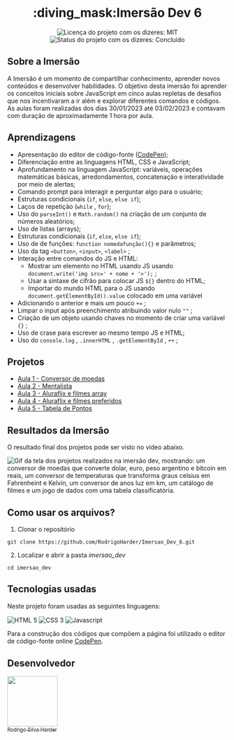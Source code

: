 <h1 align="center">:diving_mask:Imersão Dev 6</h1>

<div>
  <p align="center">
    <img alt="Licença do projeto com os dizeres: MIT" src="https://img.shields.io/github/license/RodrigoHarder/Imersao_Dev_6.svg">
    <img alt="Status do projeto com os dizeres: Concluído" src="https://img.shields.io/static/v1?label=Status&message=Concluído &color=green">
  </p>
</div>

## **Sobre a Imersão**

A Imersão é um momento de compartilhar conhecimento, aprender novos conteúdos e desenvolver habilidades. O objetivo desta imersão foi aprender os conceitos iniciais sobre JavaScript em cinco aulas repletas de desafios que nos incentivaram a ir além e explorar diferentes comandos e códigos. As aulas foram realizadas dos dias 30/01/2023 até 03/02/2023 e contavam com duração de aproximadamente 1 hora por aula.

## **Aprendizagens** 

- Apresentação do editor de código-fonte ([CodePen](http://codepen.io/));
- Diferenciação entre as linguagens HTML, CSS e JavaScript;
- Aprofundamento na linguagem JavaScript: variáveis, operações matemáticas básicas, arredondamentos, concatenação e interatividade por meio de alertas;
- Comando prompt para interagir e perguntar algo para o usuário;
- Estruturas condicionais (`if`, `else`, `else if`);
- Laços de repetição (`while` , `for`);
- Uso do `parseInt()` e `Math.random()` na criação de um conjunto de números aleatórios;
- Uso de listas (arrays);
- Estruturas condicionais (`if`, `else`, `else if`);
- Uso de de funções: `function nomedafunção(){}` e parâmetros;
- Uso da tag `<button>`, `<input>`, `<label>` ;
- Interação entre comandos do JS  e HTML:
    - Mostrar um elemento no HTML usando JS usando `document.write('img src=' + nome + '>');` ;
    - Usar a sintaxe de cifrão para colocar JS `${}`  dentro do HTML;
    - Importar do mundo HTML para o JS usando `document.getElementById().value` colocado em uma variável
- Adicionando o anterior e mais um pouco `+=` ;
- Limpar o input após preenchimento atribuindo valor nulo `""` ;
- Criação de um objeto usando chaves no momento de criar uma variável `{}` ;
- Uso de crase para escrever ao mesmo tempo JS  e HTML;
- Uso do `console.log` , `.innerHTML` , `.getElementById` , `++` ;

## **Projetos**

* [Aula 1 - Conversor de moedas](https://github.com/RodrigoHarder/Imersao_Dev_6/tree/aula_1)
* [Aula 2 - Mentalista](https://github.com/RodrigoHarder/Imersao_Dev_6/tree/aula_2)
* [Aula 3 - Aluraflix e filmes array](https://github.com/RodrigoHarder/Imersao_Dev_6/tree/aula_3)
* [Aula 4 - Aluraflix e filmes preferidos](https://github.com/RodrigoHarder/Imersao_Dev_6/tree/aula_4)
* [Aula 5 - Tabela de Pontos](https://github.com/RodrigoHarder/Imersao_Dev_6/tree/aula_5)

## **Resultados da Imersão**
O resultado final dos projetos pode ser visto no vídeo abaixo.

![Gif da tela dos projetos realizados na imersão dev, mostrando: um conversor de moedas que converte dolar, euro, peso argentino e bitcoin em reais, um conversor de temperaturas que transforma graus celsius em Fahrenheint e Kelvin, um conversor de anos luz em km, um catálogo de filmes e um jogo de dados com uma tabela classificatória.](https://imgur.com/G1xssWQ.gif)

## **Como usar os arquivos?**

1. Clonar o repositório

```
git clone https://github.com/RodrigoHarder/Imersao_Dev_6.git
```
2. Localizar e abrir a pasta *imersao_dev*

```
cd imersao_dev
```

## **Tecnologias usadas**

Neste projeto foram usadas as seguintes linguagens:

<p>
 <img align="center" alt="HTML 5" src="https://img.shields.io/badge/HTML5-E34F26?style=for-the-badge&logo=html5&logoColor=white"> 
 <img align="center" alt="CSS 3" src="https://img.shields.io/badge/CSS3-1572B6?style=for-the-badge&logo=css3&logoColor=white">
 <img align="center" alt="Javascript" src="https://img.shields.io/badge/JavaScript-323330?style=for-the-badge&logo=javascript&logoColor=F7DF1E">
</p>

Para a construção dos códigos que compõem a página foi utilizado o editor de código-fonte online [CodePen](https://codepen.io/).

## Desenvolvedor

[<img src="https://avatars.githubusercontent.com/u/114362538?v=4" width=115><br><sub>Rodrigo Silva Harder</sub>](https://github.com/RodrigoHarder)
